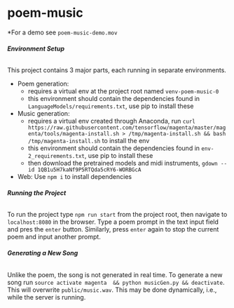# poem-music

*For a demo see `poem-music-demo.mov`

###### **Environment Setup**

This project contains 3 major parts, each running in separate
environments.

- Poem generation:
    - requires a virtual env at the project root named
    `venv-poem-music-0`
    - this environment should contain the dependencies found in
    `LanguageModels/requirements.txt`, use pip to install these
- Music generation:
    - requires a virtual env created through Anaconda, run
    `curl https://raw.githubusercontent.com/tensorflow/magenta/master/magenta/tools/magenta-install.sh >
     /tmp/magenta-install.sh && bash /tmp/magenta-install.sh` to
     install the env
    - this environment should contain the dependencies found in
    `env-2_requirements.txt`, use pip to install these
    - then download the pretrained models and midi instruments, 
    `gdown --id 1QB1u5H7kaNf9P5RTQda5cRY6-WORBGcA`
- Web: Use `npm i` to install dependencies

###### **Running the Project**

To run the project type `npm run start` from the project root,
then navigate to `localhost:8080` in the browser. Type a poem
prompt in the text input field and pres the `enter` button.
Similarly, press `enter` again to stop the current poem and
input another prompt.

###### **Generating a New Song**

Unlike the poem, the song is not generated in real time. To
generate a new song run `source activate magenta 
&& python musicGen.py && deactivate`. This will overwrite
`public/music.wav`. This may be done dynamically, i.e., while the
server is running.
